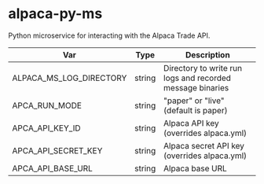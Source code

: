 # alpaca-py-ms
Python microservice for interacting with the Alpaca Trade API.

| Var                     | Type   | Description                                               |
|-------------------------|--------|-----------------------------------------------------------|
| ALPACA_MS_LOG_DIRECTORY | string | Directory to write run logs and recorded message binaries |
| APCA_RUN_MODE           | string | "paper" or "live" (default is paper)                      |
| APCA_API_KEY_ID         | string | Alpaca API key (overrides alpaca.yml)                     |
| APCA_API_SECRET_KEY     | string | Alpaca secret API key (overrides alpaca.yml)              |
| APCA_API_BASE_URL       | string | Alpaca base URL                                           |
